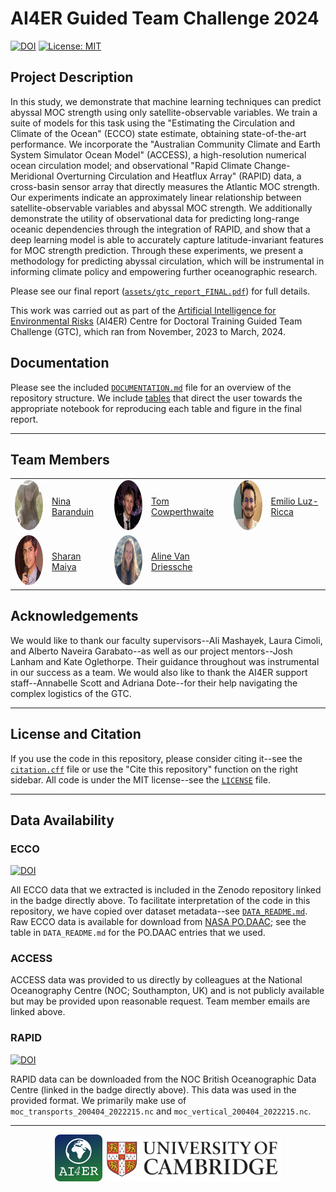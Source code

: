 # AI4ER Guided Team Challenge 2024

[![DOI](https://zenodo.org/badge/DOI/10.5281/zenodo.10841513.svg)](https://doi.org/10.5281/zenodo.10841513) [![License: MIT](https://img.shields.io/badge/License-MIT-yellow.svg)](https://opensource.org/licenses/MIT)

## Project Description

In this study, we demonstrate that machine learning techniques can predict abyssal MOC strength using only satellite-observable variables. We train a suite of models for this task using the "Estimating the Circulation and Climate of the Ocean" (ECCO) state estimate, obtaining state-of-the-art performance. We incorporate the "Australian Community Climate and Earth System Simulator Ocean Model" (ACCESS), a high-resolution numerical ocean circulation model; and observational "Rapid Climate Change-Meridional Overturning Circulation and Heatflux Array" (RAPID) data, a cross-basin sensor array that directly measures the Atlantic MOC strength. Our experiments indicate an approximately linear relationship between satellite-observable variables and abyssal MOC strength. We additionally demonstrate the utility of observational data for predicting long-range oceanic dependencies through the integration of RAPID, and show that a deep learning model is able to accurately capture latitude-invariant features for MOC strength prediction. Through these experiments, we present a methodology for predicting abyssal circulation, which will be instrumental in informing climate policy and empowering further oceanographic research. 

Please see our final report ([`assets/gtc_report_FINAL.pdf`](assets/gtc_report_FINAL.pdf)) for full details.

This work was carried out as part of the [Artificial Intelligence for Environmental Risks](https://ai4er-cdt.esc.cam.ac.uk/) (AI4ER) Centre for Doctoral Training Guided Team Challenge (GTC), which ran from November, 2023 to March, 2024.

## Documentation

Please see the included [`DOCUMENTATION.md`](DOCUMENTATION.md) file for an overview of the repository structure. We include [tables](https://github.com/ai4er-cdt/OTP/blob/main/DOCUMENTATION.md#reproducing-report-figures-and-tables) that direct the user towards the appropriate notebook for reproducing each table and figure in the final report.

-----

## Team Members

<table>
  <tr>
    <td><img src="assets/ninab.png" alt="Nina Baranduin" style="border-radius: 50%; width: 80px; height: 80px;"></td>
    <td><a href="mailto:ngb34@cam.ac.uk">Nina Baranduin</a></td>
    <td><img src="assets/tomc.png" alt="Tom Cowperthwaite" style="border-radius: 50%; width: 80px; height: 80px;"></td>
    <td><a href="mailto:tc656@cam.ac.uk">Tom Cowperthwaite</a></td>
    <td><img src="assets/emiliolr.png" alt="Emilio Luz-Ricca" style="border-radius: 50%; width: 80px; height: 80px;"></td>
    <td><a href="mailto:el590@cam.ac.uk">Emilio Luz-Ricca</a></td>
  </tr>
  <tr>
    <td><img src="assets/sharanm.png" alt="Sharan Maiya" style="border-radius: 50%; width: 80px; height: 80px;"></td>
    <td><a href="mailto:sm2783@cam.ac.uk">Sharan Maiya</a></td>
     <td><img src="assets/alinevd.png" alt="Aline Van Driessche" style="border-radius: 50%; width: 80px; height: 80px;"></td>
    <td><a href="mailto:av656@cam.ac.uk">Aline Van Driessche</a></td>
  </tr>

</table>

## Acknowledgements

We would like to thank our faculty supervisors--Ali Mashayek, Laura Cimoli, and Alberto Naveira Garabato--as well as our project mentors--Josh Lanham and Kate Oglethorpe. Their guidance throughout was instrumental in our success as a team. We would also like to thank the AI4ER support staff--Annabelle Scott and Adriana Dote--for their help navigating the complex logistics of the GTC.

-----

## License and Citation

If you use the code in this repository, please consider citing it--see the [`citation.cff`](citation.cff) file or use the "Cite this repository" function on the right sidebar. All code is under the MIT license--see the [`LICENSE`](LICENSE) file.

-----

## Data Availability

### ECCO 

[![DOI](https://zenodo.org/badge/DOI/10.5281/zenodo.10832706.svg)](https://doi.org/10.5281/zenodo.10832706)

All ECCO data that we extracted is included in the Zenodo repository linked in the badge directly above. To facilitate interpretation of the code in this repository, we have copied over dataset metadata--see [`DATA_README.md`](DATA_README.md). Raw ECCO data is available for download from [NASA PO.DAAC](https://podaac.jpl.nasa.gov/); see the table in `DATA_README.md` for the PO.DAAC entries that we used.

### ACCESS

ACCESS data was provided to us directly by colleagues at the National Oceanography Centre (NOC; Southampton, UK) and is not publicly available but may be provided upon reasonable request. Team member emails are linked above.

### RAPID

[![DOI](https://img.shields.io/badge/DOI-10.5285%2F04c79ece--3186--349a--e063--6c86abc0158c-blue)](https://doi.org/10.5285/04c79ece-3186-349a-e063-6c86abc0158c)

RAPID data can be downloaded from the NOC British Oceanographic Data Centre (linked in the badge directly above). This data was used in the provided format. We primarily make use of `moc_transports_200404_2022215.nc` and `moc_vertical_200404_2022215.nc`. 

-----

<p align="middle">
  <a href="https://ai4er-cdt.esc.cam.ac.uk/"><img src="assets/ai4er_logo.png" width="15%"/></a>
  <a href="https://www.cam.ac.uk/"><img src="assets/cambridge_logo.png" width="56%"/></a>
</p>
